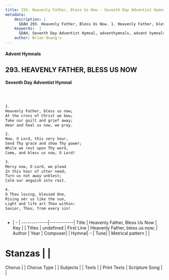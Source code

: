 ```yaml
---
title: 293. Heavenly Father, Bless Us Now - Seventh Day Adventist Hymnal
metadata:
    description: |
      SDAH 293. Heavenly Father, Bless Us Now. 1. Heavenly Father, bless us now; At the cross of Christ we bow; Take our guilt and grief away; Hear and heal us now, we pray.
    keywords:  |
      SDAH, Seventh Day Adventist Hymnal, adventhymnals, advent hymnals, Heavenly Father, Bless Us Now, Heavenly Father, bless us now; 
    author: Brian Onang'o
---
```


#### Advent Hymnals
## 293. HEAVENLY FATHER, BLESS US NOW
#### Seventh Day Adventist Hymnal

```txt



1.
Heavenly Father, bless us now;
At the cross of Christ we bow;
Take our guilt and grief away;
Hear and heal us now, we pray.

2.
Now, O Lord, this very hour,
Send Thy grace and show Thy power;
While we rest upon Thy word,
Come, and bless us now, O Lord!

3.
Mercy now, O Lord, we plead
In this hour of utter need;
Turn us not away unblest;
Calm our anguish into rest.

4.
O Thou loving, blessed One,
Rising oér us like the sun,
Light and life art Thou within:
Savior, Thou, from every sin!



```

- |   -  |
-------------|------------|
Title | Heavenly Father, Bless Us Now |
Key |  |
Titles | undefined |
First Line | Heavenly Father, bless us now; |
Author | 
Year | 
Composer|  |
Hymnal|  - |
Tune|  |
Metrical pattern | |
# Stanzas |  |
Chorus |  |
Chorus Type |  |
Subjects |  |
Texts |  |
Print Texts | 
Scripture Song |  |
  
